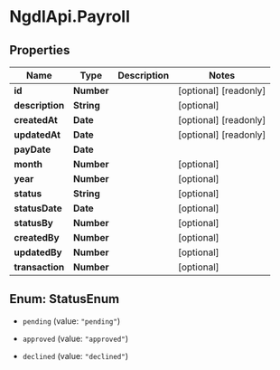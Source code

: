# NgdlApi.Payroll

## Properties

Name | Type | Description | Notes
------------ | ------------- | ------------- | -------------
**id** | **Number** |  | [optional] [readonly] 
**description** | **String** |  | [optional] 
**createdAt** | **Date** |  | [optional] [readonly] 
**updatedAt** | **Date** |  | [optional] [readonly] 
**payDate** | **Date** |  | 
**month** | **Number** |  | [optional] 
**year** | **Number** |  | [optional] 
**status** | **String** |  | [optional] 
**statusDate** | **Date** |  | [optional] 
**statusBy** | **Number** |  | [optional] 
**createdBy** | **Number** |  | [optional] 
**updatedBy** | **Number** |  | [optional] 
**transaction** | **Number** |  | [optional] 



## Enum: StatusEnum


* `pending` (value: `"pending"`)

* `approved` (value: `"approved"`)

* `declined` (value: `"declined"`)




